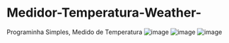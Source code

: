 # Medidor-Temperatura-Weather-
Programinha Simples, Medido de Temperatura
![image](https://user-images.githubusercontent.com/52138612/139281627-93daadae-6033-4b97-9df7-e2708d7477a5.png)
![image](https://user-images.githubusercontent.com/52138612/139281732-929e84b1-511a-4c8c-999f-68a978cf3da6.png)
![image](https://user-images.githubusercontent.com/52138612/139282209-77fbfffa-704e-4598-af07-04abece19fe8.png)


